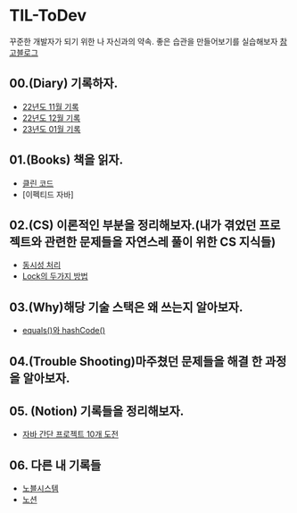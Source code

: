 # TIL-ToDev
꾸준한 개발자가 되기 위한 나 자신과의 약속.
좋은 습관을 만들어보기를 실습해보자
[참고블로그](https://f-lab.kr/blog/sustainable-developer-growth-skills)

## 00.(Diary) 기록하자.
- [22년도 11월 기록](00.Diary/2022/11)
- [22년도 12월 기록](00.Diary/2022/12)
- [23년도 01월 기록](00.Diary/2023/01)
## 01.(Books) 책을 읽자.
- [클린 코드](01.Books/CleanCode)
- [이펙티드 자바]

## 02.(CS) 이론적인 부분을 정리해보자.(내가 겪었던 프로젝트와 관련한 문제들을 자연스레 풀이 위한 CS 지식들)
- [동시성 처리](02.CS/03.%20Concurrency%20&%20Lock/Concurrency.md)
- [Lock의 두가지 방법](02.CS/03.%20Concurrency%20&%20Lock/Lock.md)

## 03.(Why)해당 기술 스택은 왜 쓰는지 알아보자.
- [equals()와 hashCode()](03.Why/000.equals&hashcode/Equals&HashCode.md)

## 04.(Trouble Shooting)마주쳤던 문제들을 해결 한 과정을 알아보자.


## 05. (Notion) 기록들을 정리해보자.
- [자바 간단 프로젝트 10개 도전](05.%20Notion/01.%20FastCampers/Java10Project.md)

## 06. 다른 내 기록들
- [노블시스템](06.NobleSystems/)
- [노션](https://developer-yoon.notion.site/OFbiz-6c61bf2baeb349ef9bcb91e9c3a5fa18)
